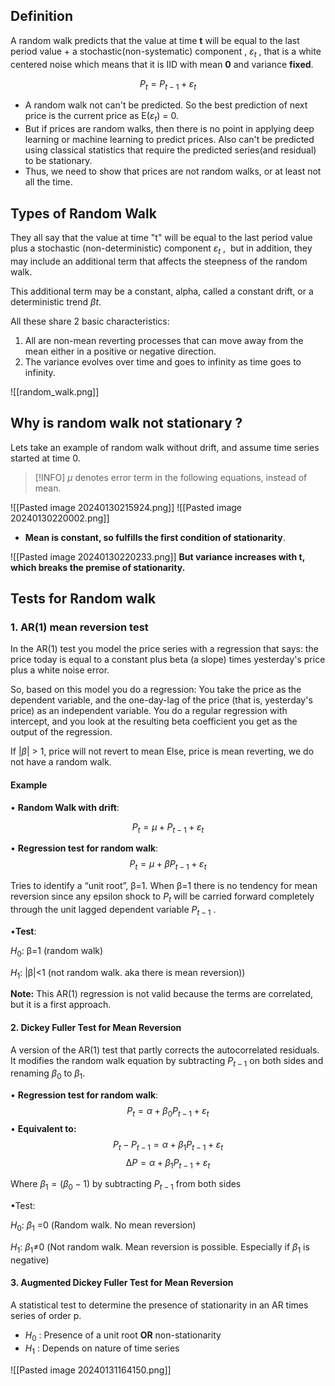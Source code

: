 ## Definition

A random walk predicts that the value at time **t** will be equal to the last period value + a stochastic(non-systematic) component , $ε_t$ , that is a white centered noise which means that it is IID with mean **0** and variance **fixed**.

$$
P_t = P_{t-1} +  ε_t
$$
- A random walk not can't be predicted. So the best prediction of next price is the current price as E($ε_t$) = 0.
- But if prices are random walks, then there is no point in applying deep learning or machine learning to predict prices. Also can't be predicted using classical statistics that require the predicted series(and residual) to be stationary.
- Thus, we need to show that prices are not random walks, or at least not all the time.

## Types of Random Walk

They all say that the value at time "t" will be equal to the last period value plus a stochastic (non-deterministic) component $ε_t$ ,  but in addition, they may include an additional term that affects the steepness of the random walk. 

This additional term may be a constant, alpha, called a constant drift, or a deterministic trend $\beta t$. 

All these share 2 basic characteristics:

1. All are non-mean reverting processes that can move away from the mean either in a positive or negative direction.
2. The variance evolves over time and goes to infinity as time goes to infinity.

![[random_walk.png]]


## Why is random walk not stationary ?

Lets take an example of random walk without drift, and assume time series started at time 0.

> [!INFO]
> $\mu$ denotes error term in the following equations, instead of mean.
> 

![[Pasted image 20240130215924.png]]
![[Pasted image 20240130220002.png]]
- **Mean is constant, so fulfills the first condition of stationarity**.

![[Pasted image 20240130220233.png]] 
**But variance increases with t, which breaks the premise of stationarity.**

## Tests for Random walk

### 1. AR(1) mean reversion test

In the AR(1) test you model the price series with a regression that says: the price today is equal to a constant plus beta (a slope) times yesterday's price plus a white noise error. 

So, based on this model you do a regression: You take the price as the dependent variable, and the one-day-lag of the price (that is, yesterday's price) as an independent variable. You do a regular regression with intercept, and you look at the resulting beta coefficient you get as the output of the regression.

If |$\beta$| > 1, price will not revert to mean
Else, price is mean reverting, we do not have a random walk.

#### Example
• **Random Walk with drift**: 

$$
P_t = \mu + P_{t-1} +  ε_t
$$

• **Regression test for random walk**:
$$
P_t = \mu + \beta P_{t-1} +  ε_t
$$

Tries to identify a “unit root”, β=1. When β=1 there is no tendency for mean reversion since any epsilon shock to $P_t$  will be carried forward completely through the unit lagged dependent variable $P_{t-1}$ .

•**Test**:

$H_0$: β=1 (random walk)

$H_1$: |β|<1 (not random walk. aka there is mean reversion))

**Note:** This AR(1) regression is not valid because the terms are correlated, but it is a first approach.
#### 2. Dickey Fuller Test for Mean Reversion

A version of the AR(1) test that partly corrects the autocorrelated residuals. It modifies the random walk equation by subtracting $P_{t-1}$ on both sides and renaming $\beta_{0}$ to $\beta_1$. 

• **Regression test for random walk**:
$$
P_t = \alpha + \beta_0 P_{t-1} +  ε_t
$$
• **Equivalent to:**
 $$
  P_t-P_{t-1}=α+β_1 P_{t-1}+ ε_t
 $$
$$
∆P=α+β_1 P_{t-1}+ ε_t
$$

Where $β_1=(β_0-1)$  by subtracting $P_{t-1}$ from both sides

•Test:

$H_0$: $β_1$ =0 (Random walk. No mean reversion)

$H_1$: $β_1$≠0 (Not random walk. Mean reversion is possible. Especially if $\beta_1$ 
is negative)

#### 3. Augmented Dickey Fuller Test for Mean Reversion

A statistical test to determine the presence of stationarity in an AR times series of order p.

- $H_0$ : Presence of a unit root **OR** non-stationarity
- $H_1$ : Depends on nature of time series

![[Pasted image 20240131164150.png]]











